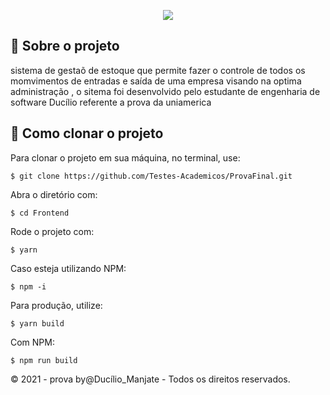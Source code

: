 
<p  align="center"><img src="https://www.clickfozdoiguacu.com.br/wp-content/uploads/2020/03/uniamerica.jpeg"/></p>

## :blue_book: Sobre o projeto
sistema de gestaõ de estoque que permite fazer o controle de todos os momvimentos de entradas e saída de uma empresa visando na optima administração , o sitema foi desenvolvido pelo estudante de engenharia de software Ducílio referente a prova da uniamerica



## :beginner: Como clonar o projeto

Para clonar o projeto em sua máquina, no terminal, use:

```
$ git clone https://github.com/Testes-Academicos/ProvaFinal.git
```

Abra o diretório com:

```
$ cd Frontend
```

Rode o projeto com:

```
$ yarn
```
Caso esteja utilizando NPM:

```
$ npm -i
```
Para produção, utilize:
```
$ yarn build
```
Com NPM:
```
$ npm run build
```

© 2021 - prova by@Ducílio_Manjate - Todos os direitos reservados.